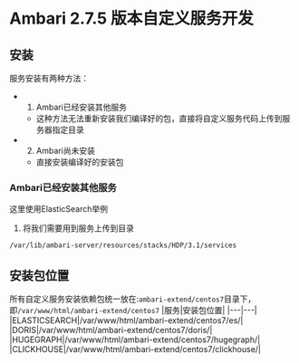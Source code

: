 # Ambari 2.7.5 版本自定义服务开发

## 安装
服务安装有两种方法：
 - 1. Ambari已经安装其他服务
   - 这种方法无法重新安装我们编译好的包，直接将自定义服务代码上传到服务器指定目录
 - 2. Ambari尚未安装
   - 直接安装编译好的安装包

### Ambari已经安装其他服务
这里使用ElasticSearch举例
1. 将我们需要用到服务上传到目录
```shell
/var/lib/ambari-server/resources/stacks/HDP/3.1/services
```


## 安装包位置
所有自定义服务安装依赖包统一放在:`ambari-extend/centos7`目录下，即`/var/www/html/ambari-extend/centos7`
|服务|安装包位置|
|---|---|
|ELASTICSEARCH|/var/www/html/ambari-extend/centos7/es/|
|DORIS|/var/www/html/ambari-extend/centos7/doris/|
|HUGEGRAPH|/var/www/html/ambari-extend/centos7/hugegraph/|
|CLICKHOUSE|/var/www/html/ambari-extend/centos7/clickhouse/|
